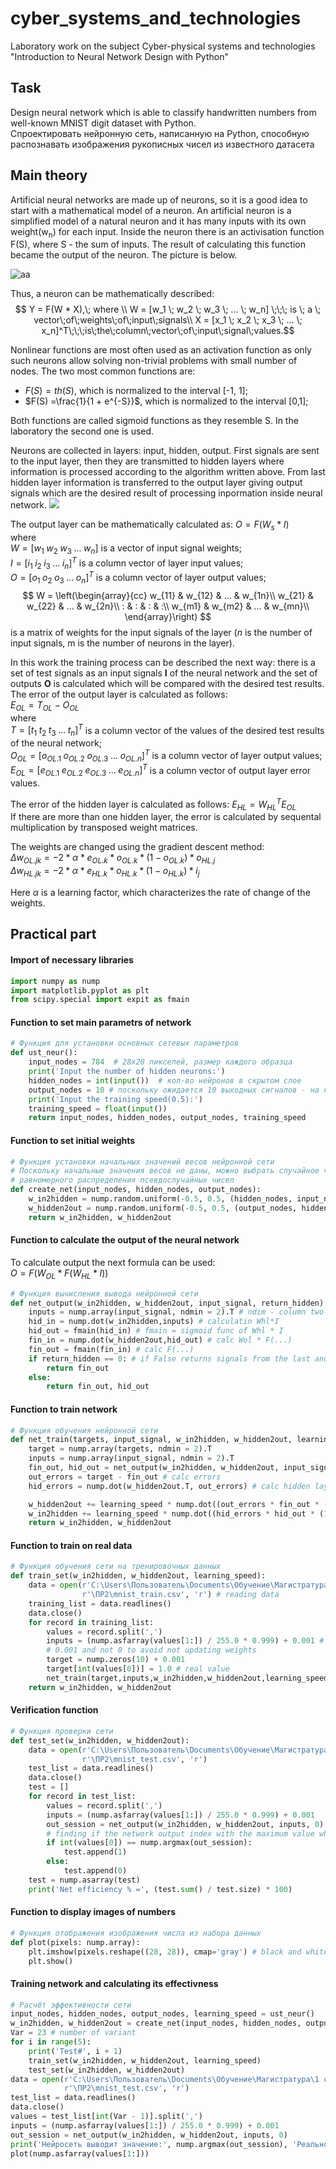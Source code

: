 # cyber_systems_and_technologies
Laboratory work on the subject Cyber-physical systems and technologies "Introduction to Neural Network Design with Python"

## Task
Design neural network which is able to classify handwritten numbers from well-known MNIST digit dataset with Python. \
Спроектировать нейронную сеть, написанную на Python, способную распознавать изображения рукописных чисел из известного датасета

## Main theory

Artificial neural networks are made up of neurons, so it is a good idea to start with a mathematical model of a neuron. An artificial neuron is a simplified model of a natural neuron and it has many inputs with its own weight(w<sub>n</sub>) for each input. Inside the neuron there is an activisation function F(S), where S - the sum of inputs. The result of calculating this function became the output of the neuron. The picture is below.

![аа](https://neerc.ifmo.ru/wiki/images/a/a5/%D0%98%D1%81%D0%BA%D1%83%D1%81%D1%81%D1%82%D0%B2%D0%B5%D0%BD%D0%BD%D1%8B%D0%B9_%D0%BD%D0%B5%D0%B9%D1%80%D0%BE%D0%BD_%D1%81%D1%85%D0%B5%D0%BC%D0%B0.png)

Thus, a neuron can be mathematically described:
$$ Y = F(W * X),\; where \\
W = [w_1 \; w_2 \; w_3 \; ... \; w_n] \;\;\; is \; a \; vector\;of\;weights\;of\;input\;signals\\
X = [x_1 \; x_2 \; x_3 \; ... \; x_n]^T\;\;\;is\;the\;column\;vector\;of\;input\;signal\;values.$$

Nonlinear functions are most often used as an activation function as only such neurons allow solving non-trivial problems with small number of nodes. The two most common functions are:
+ $F(S) = th(S)$, which is normalized to the interval [-1, 1];
+ $F(S) =\frac{1}{1 + e^{-S}}$, which is normalized to the interval [0,1]; 

Both functions are called sigmoid functions as they resemble S. In the laboratory the second one is used.

Neurons are collected in layers: input, hidden, output. First signals are sent to the input layer, then they are transmitted to hidden layers where information is processed according to the algorithm written above. From last hidden layer information is transferred to the output layer giving output signals which are the desired result of processing inpormation inside neural network.
![](https://neerc.ifmo.ru/wiki/images/b/b3/%D0%9D%D0%B5%D0%B9%D1%80%D0%BE%D0%BD%D0%BD%D0%B0%D1%8F_%D1%81%D0%B5%D1%82%D1%8C.png)

The output layer can be mathematically calculated as:
$O=F(W_s*I)$ \
where\
$W = [w_1 \; w_2 \; w_3 \; ... \; w_n]$ is a vector of input signal weights;\
$I = [i_1 \; i_2 \; i_3 \; ... \; i_n]^T$ is a column vector of layer input values;\
$O = [o_1 \; o_2 \; o_3 \; ... \; o_n]^T$ is a column vector of layer output values;\
$$
W = \left(\begin{array}{cc} 
w_{11} & w_{12} & ... & w_{1n}\\
w_{21} & w_{22} & ... & w_{2n}\\
: & : & : & :\\
w_{m1} & w_{m2} & ... & w_{mn}\\
\end{array}\right)
$$
is a matrix of weights for the input signals of the layer (<i>n</i> is the number of input signals, m is the number of neurons in the layer). 

In this work the training process can be described the next way: there is a set of test signals as an input signals <b>I</b> of the neural network and the set of outputs <b>O</b> is calculated which will be compared with the desired test results. The error of the output layer is calculated as follows:\
$E_{OL} =T_{OL} - O_{OL}$\
where\
$T = [t_1 \; t_2 \; t_3 \; ... \; t_n]^T$ is a column vector of the values of the desired test results of the neural network;\
$O_{OL} = [o_{OL.1} \; o_{OL.2} \; o_{OL.3} \; ... \; o_{OL.n}]^T$ is a column vector of layer output values;\
$E_{OL} = [e_{OL.1} \; e_{OL.2} \; e_{OL.3} \; ... \; e_{OL.n}]^T$ is a column vector of output layer error values.


The error of the hidden layer is calculated as follows:
$E_{HL} = {W_{HL}}^TE_{OL}$\
If there are more than one hidden layer, the error is calculated by sequental multiplication by transposed weight matrices.

The weights are changed using the gradient descent method:\
$\Delta w_{OL.jk} = -2 * \alpha * e_{OL.k} * o_{OL.k} * (1-o_{OL.k}) * o_{HL.j}$\
$\Delta w_{HL.jk} = -2 * \alpha * e_{HL.k} * o_{HL.k} * (1-o_{HL.k}) * i_j$

Here $\alpha$ is a learning factor, which characterizes the rate of change of the weights.

## Practical part


#### Import of necessary libraries
```python
import numpy as nump
import matplotlib.pyplot as plt
from scipy.special import expit as fmain
```
#### Function to set main parametrs of network
```python
# Функция для установки основных сетевых параметров
def ust_neur():
    input_nodes = 784  # 28x28 пикселей, размер каждого образца
    print('Input the number of hidden neurons:')
    hidden_nodes = int(input())  # кол-во нейронов в скрытом слое
    output_nodes = 10 # поскольку ожидается 10 выходных сигналов - на каждое число
    print('Input the training speed(0.5):')
    training_speed = float(input())
    return input_nodes, hidden_nodes, output_nodes, training_speed
```
#### Function to set initial weights
```python
# Функция установки начальных значений весов нейронной сети
# Поскольку начальные значения весов не даны, можно выбрать случайное число с помощью генератора
# равномерного распределения псевдослучайных чисел
def create_net(input_nodes, hidden_nodes, output_nodes):
    w_in2hidden = nump.random.uniform(-0.5, 0.5, (hidden_nodes, input_nodes)) 
    w_hidden2out = nump.random.uniform(-0.5, 0.5, (output_nodes, hidden_nodes))
    return w_in2hidden, w_hidden2out
```
#### Function to calculate the output of the neural network
To calculate output the next formula can be used:\
$O = F(W_{OL}*F(W_{HL}*I))$
```python
# Функция вычисления вывода нейронной сети
def net_output(w_in2hidden, w_hidden2out, input_signal, return_hidden):
    inputs = nump.array(input_signal, ndmin = 2).T # ndim - column two-dim vector
    hid_in = nump.dot(w_in2hidden,inputs) # calculatin Whl*I
    hid_out = fmain(hid_in) # fmain = sigmoid func of Whl * I
    fin_in = nump.dot(w_hidden2out,hid_out) # calc Wol * F(...)
    fin_out = fmain(fin_in) # calc F(...)
    if return_hidden == 0: # if False returns signals from the last and all other hidden layers
        return fin_out
    else:
        return fin_out, hid_out
```
#### Function to train network
```python
# Функция обучения нейронной сети
def net_train(targets, input_signal, w_in2hidden, w_hidden2out, learning_speed): # targets = desired outputs
    target = nump.array(targets, ndmin = 2).T
    inputs = nump.array(input_signal, ndmin = 2).T
    fin_out, hid_out = net_output(w_in2hidden, w_hidden2out, input_signal, 1) # calc outputs of network
    out_errors = target - fin_out # calc errors
    hid_errors = nump.dot(w_hidden2out.T, out_errors) # calc hidden layer errors

    w_hidden2out += learning_speed * nump.dot((out_errors * fin_out * (1 - fin_out)), hid_out.T)
    w_in2hidden += learning_speed * nump.dot((hid_errors * hid_out * (1 - hid_out)),inputs.T)
    return w_in2hidden, w_hidden2out
```
#### Function to train on real data
```python
# Функция обучения сети на тренировочных данных
def train_set(w_in2hidden, w_hidden2out, learning_speed):
    data = open(r'C:\Users\Пользователь\Documents\Обучение\Магистратура\1 семестр\Киберфизические системы и технологии'
                r'\ПР2\mnist_train.csv', 'r') # reading data
    training_list = data.readlines()
    data.close()
    for record in training_list:
        values = record.split(',')
        inputs = (nump.asfarray(values[1:]) / 255.0 * 0.999) + 0.001 # to normalize data in range [0.001; 1.000]
        # 0.001 and not 0 to avoid not updating weights
        target = nump.zeros(10) + 0.001
        target[int(values[0])] = 1.0 # real value
        net_train(target,inputs,w_in2hidden,w_hidden2out,learning_speed)
    return w_in2hidden, w_hidden2out
```
#### Verification function
```python
# Функция проверки сети
def test_set(w_in2hidden, w_hidden2out):
    data = open(r'C:\Users\Пользователь\Documents\Обучение\Магистратура\1 семестр\Киберфизические системы и технологии'
                r'\ПР2\mnist_test.csv', 'r')
    test_list = data.readlines()
    data.close()
    test = []
    for record in test_list:
        values = record.split(',')
        inputs = (nump.asfarray(values[1:]) / 255.0 * 0.999) + 0.001
        out_session = net_output(w_in2hidden, w_hidden2out, inputs, 0)
        # finding if the network output index with the maximum value which is equal to the neural network digit selection
        if int(values[0]) == nump.argmax(out_session):
            test.append(1)
        else:
            test.append(0)
    test = nump.asarray(test)
    print('Net efficiency % =', (test.sum() / test.size) * 100)
```
#### Function to display images of numbers
```python
# Функция отображения изображения числа из набора данных
def plot(pixels: nump.array):
    plt.imshow(pixels.reshape((28, 28)), cmap='gray') # black and white picture
    plt.show()
```
#### Training network and calculating its effectivness
```python
# Расчёт эффективности сети
input_nodes, hidden_nodes, output_nodes, learning_speed = ust_neur()
w_in2hidden, w_hidden2out = create_net(input_nodes, hidden_nodes, output_nodes)
Var = 23 # number of variant
for i in range(5):
    print('Test#', i + 1)
    train_set(w_in2hidden, w_hidden2out, learning_speed)
    test_set(w_in2hidden, w_hidden2out)
data = open(r'C:\Users\Пользователь\Documents\Обучение\Магистратура\1 семестр\Киберфизические системы и технологии'
            r'\ПР2\mnist_test.csv', 'r')
test_list = data.readlines()
data.close()
values = test_list[int(Var - 1)].split(',')
inputs = (nump.asfarray(values[1:]) / 255.0 * 0.999) + 0.001
out_session = net_output(w_in2hidden, w_hidden2out, inputs, 0)
print('Нейросеть выводит значение:', nump.argmax(out_session), 'Реальное значение из файла:', test_list[Var][0])
plot(nump.asfarray(values[1:]))
```


